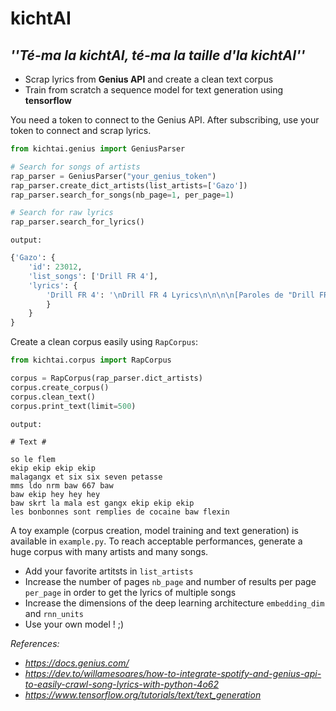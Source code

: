 # __kichtAI__
## *''Té-ma la kichtAI, té-ma la taille d'la kichtAI''*

- Scrap lyrics from __Genius API__ and create a clean text corpus
- Train from scratch a sequence model for text generation using __tensorflow__

You need a token to connect to the Genius API. After subscribing, use your token to connect and scrap lyrics.

```python
from kichtai.genius import GeniusParser

# Search for songs of artists
rap_parser = GeniusParser("your_genius_token")
rap_parser.create_dict_artists(list_artists=['Gazo'])
rap_parser.search_for_songs(nb_page=1, per_page=1)

# Search for raw lyrics
rap_parser.search_for_lyrics()

```
`output:`

```python
{'Gazo': {
    'id': 23012, 
    'list_songs': ['Drill FR 4'], 
    'lyrics': {
        'Drill FR 4': '\nDrill FR 4 Lyrics\n\n\n\n[Paroles de "Drill FR 4" ft. Freeze Corleone]\n\n[Intro : Gazo & Freeze Corleone]\nS/o le Flem\nEkip, ekip, ekip, ekip\nMaLaGaNgx et six-six-seven, pétasse\nMMS, LDO, NRM, (baw) 667, baw\nBaw, ekip,\u2005hey,\u2005hey, hey\nBaw, skrt,\u2005la MaLa est GaNgx, ekip, ekip,\u2005ekip\n\n[Refrain : Gazo]\nLes bonbonnes sont remplies de cocaïne (baw, flexin\')...'
        }
    }
}
```

Create a clean corpus easily using `RapCorpus`:

```python
from kichtai.corpus import RapCorpus

corpus = RapCorpus(rap_parser.dict_artists)
corpus.create_corpus()
corpus.clean_text()
corpus.print_text(limit=500)
```

`output:`

```
# Text #

so le flem
ekip ekip ekip ekip
malagangx et six six seven petasse
mms ldo nrm baw 667 baw
baw ekip hey hey hey
baw skrt la mala est gangx ekip ekip ekip
les bonbonnes sont remplies de cocaine baw flexin 
```

A toy example (corpus creation, model training and text generation) is available in `example.py`. To reach acceptable performances, generate a huge corpus with many artists and many songs.
- Add your favorite artitsts in `list_artists`
- Increase the number of pages `nb_page` and number of results per page `per_page` in order to get the lyrics of multiple songs
- Increase the dimensions of the deep learning architecture `embedding_dim` and `rnn_units`
- Use your own model ! ;)

_References:_
- *https://docs.genius.com/*
- *https://dev.to/willamesoares/how-to-integrate-spotify-and-genius-api-to-easily-crawl-song-lyrics-with-python-4o62*
- *https://www.tensorflow.org/tutorials/text/text_generation*
